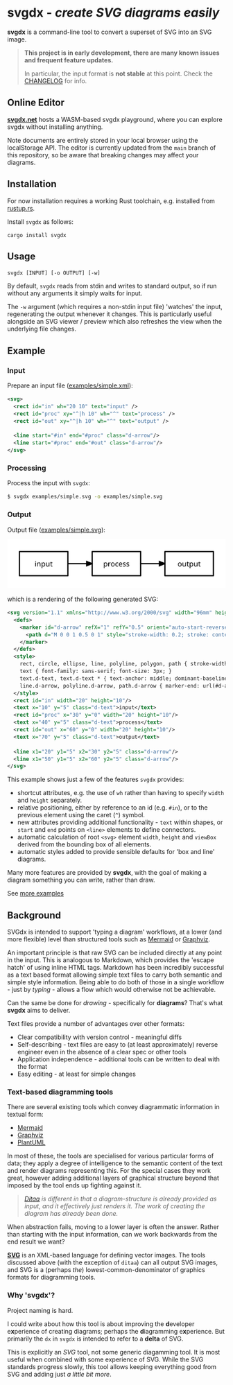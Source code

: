 # **svgdx** - _create SVG diagrams easily_

**svgdx** is a command-line tool to convert a superset of SVG into an SVG image.

> **This project is in early development, there are many known issues and frequent feature updates.**
>
> In particular, the input format is **not stable** at this point. Check the [CHANGELOG](CHANGELOG.md) for info.

## Online Editor

**[svgdx.net](https://svgdx.net)** hosts a WASM-based svgdx playground, where you can explore
svgdx without installing anything.

Note documents are entirely stored in your local browser using the localStorage API.
The editor is currently updated from the `main` branch of this repository, so be aware
that breaking changes may affect your diagrams.

## Installation

For now installation requires a working Rust toolchain, e.g. installed from [rustup.rs](https://rustup.rs).

Install `svgdx` as follows:

    cargo install svgdx

## Usage

    svgdx [INPUT] [-o OUTPUT] [-w]

By default, `svgdx` reads from stdin and writes to standard output, so if run without any
arguments it simply waits for input.

The `-w` argument (which requires a non-stdin input file) 'watches' the input,
regenerating the output whenever it changes. This is particularly useful alongside
an SVG viewer / preview which also refreshes the view when the underlying file changes.

## Example

### Input

Prepare an input file ([examples/simple.xml](examples/simple.xml)):

```xml
<svg>
  <rect id="in" wh="20 10" text="input" />
  <rect id="proc" xy="^|h 10" wh="^" text="process" />
  <rect id="out" xy="^|h 10" wh="^" text="output" />

  <line start="#in" end="#proc" class="d-arrow"/>
  <line start="#proc" end="#out" class="d-arrow"/>
</svg>
```

### Processing

Process the input with `svgdx`:

```bash
$ svgdx examples/simple.svg -o examples/simple.svg
```

### Output
Output file ([examples/simple.svg](examples/simple.svg)):

![](examples/simple.svg)

which is a rendering of the following generated SVG:

```xml
<svg version="1.1" xmlns="http://www.w3.org/2000/svg" width="96mm" height="22mm" viewBox="-8 -6 96 22">
  <defs>
    <marker id="d-arrow" refX="1" refY="0.5" orient="auto-start-reverse" markerWidth="5" markerHeight="5" viewBox="0 0 1 1">
      <path d="M 0 0 1 0.5 0 1" style="stroke-width: 0.2; stroke: context-stroke; fill: context-fill; stroke-dasharray: none;"/>
    </marker>
  </defs>
  <style>
    rect, circle, ellipse, line, polyline, polygon, path { stroke-width: 0.5; stroke: black; fill: none; }
    text { font-family: sans-serif; font-size: 3px; }
    text.d-text, text.d-text * { text-anchor: middle; dominant-baseline: central; }
    line.d-arrow, polyline.d-arrow, path.d-arrow { marker-end: url(#d-arrow); }
  </style>
  <rect id="in" width="20" height="10"/>
  <text x="10" y="5" class="d-text">input</text>
  <rect id="proc" x="30" y="0" width="20" height="10"/>
  <text x="40" y="5" class="d-text">process</text>
  <rect id="out" x="60" y="0" width="20" height="10"/>
  <text x="70" y="5" class="d-text">output</text>

  <line x1="20" y1="5" x2="30" y2="5" class="d-arrow"/>
  <line x1="50" y1="5" x2="60" y2="5" class="d-arrow"/>
</svg>
```

This example shows just a few of the features `svgdx` provides:

* shortcut attributes, e.g. the use of `wh` rather than having to specify `width` and `height` separately.
* relative positioning, either by reference to an id (e.g. `#in`), or to the previous element using the caret (`^`) symbol.
* new attributes providing additional functionality - `text` within shapes, or `start` and `end` points on `<line>` elements to define connectors.
* automatic calculation of root `<svg>` element `width`, `height` and `viewBox` derived from the bounding box of all elements.
* automatic styles added to provide sensible defaults for 'box and line' diagrams.

Many more features are provided by **svgdx**, with the goal of making a diagram something you can write, rather than draw.

See [more examples](examples/README.md)

## Background

SVGdx is intended to support 'typing a diagram' workflows, at a lower (and more flexible) level than structured tools such as [Mermaid](https://mermaid.js.org) or [Graphviz](https://graphviz.org).

An important principle is that raw SVG can be included directly at any point in the input. This is analogous to Markdown, which provides the 'escape hatch' of using inline HTML tags. Markdown has been incredibly successful as a text based format allowing simple text files to carry both semantic and simple style information. Being able to do both of those in a single workflow - just by _typing_ - allows a flow which would otherwise not be achievable.

Can the same be done for _drawing_ - specifically for **diagrams**? That's what **svgdx** aims to deliver.

Text files provide a number of advantages over other formats:
* Clear compatibility with version control - meaningful diffs
* Self-describing - text files are easy to (at least approximately) reverse engineer even in the absence of a clear spec or other tools
* Application independence - additional tools can be written to deal with the format
* Easy editing - at least for simple changes

### Text-based diagramming tools

There are several existing tools which convey diagrammatic information in textual form:

* [Mermaid](https://mermaid.js.org)
* [Graphviz](https://graphviz.org)
* [PlantUML](https://plantuml.com)

In most of these, the tools are specialised for various particular forms of data; they apply a degree of intelligence to the semantic content of the text and render diagrams representing this. For the special cases they work great, however adding additional layers of graphical structure beyond that imposed by the tool ends up fighting against it.

> _[Ditaa](https://ditaa.sourceforge.net) is different in that a diagram-structure is already provided as input, and it effectively just renders it. The work of creating the diagram has already been done._

When abstraction fails, moving to a lower layer is often the answer. Rather than starting with the input information, can we work backwards from the end result we want?

**[SVG](https://en.wikipedia.org/wiki/SVG)** is an XML-based language for defining vector images. The tools discussed above (with the exception of `ditaa`) can all output SVG images, and SVG is a (perhaps _the_)  lowest-common-denominator of graphics formats for diagramming tools.


### Why 'svgdx'?

Project naming is hard.

I could write about how this tool is about improving the **d**eveloper e**x**perience of creating diagrams; perhaps the **d**iagramming e**x**perience. But primarily the `dx` in `svgdx` is intended to refer to a __delta__ of SVG.

This is explicitly an _SVG_ tool, not some generic diagamming tool. It is most useful when combined with some experience of SVG.
While the SVG standards progress slowly, this tool allows keeping everything good from SVG and adding just _a little bit more_.

